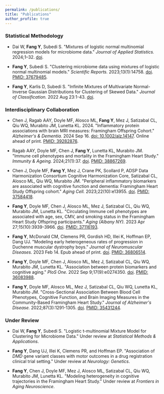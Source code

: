```yaml
---
permalink: /publications/
title: "Publications"
author_profile: true
---
```


### Statistical Methodology

* Dai W, **Fang Y**, Subedi S. "Mixtures of logistic normal multinomial regression models for microbiome data." *Journal of Applied Statistics.* 2024;1–32. [doi](https://doi.org/10.1080/02664763.2024.2383286).

* **Fang Y**, Subedi S. "Clustering microbiome data using mixtures of logistic normal multinomial models." *Scientific Reports.* 2023;13(1):14758. [doi](https://www.nature.com/articles/s41598-023-41318-8). [PMID: 37679485](https://pubmed.ncbi.nlm.nih.gov/37679485/).

* **Fang Y**, Karlis D, Subedi S. "Infinite Mixtures of Multivariate Normal-Inverse Gaussian Distributions for Clustering of Skewed Data." *Journal of Classification.* 2022 Aug 23:1-43. [doi](https://doi.org/10.1007/s00357-022-09417-9).

### Interdisciplinary Collaboration

* Chen J, Ragab AAY, Doyle MF, Alosco ML, **Fang Y**, Mez J, Satizabal CL, Qiu WQ, Murabito JM, Lunetta KL. 2024. "Inflammatory protein associations with brain MRI measures: Framingham Offspring Cohort." *Alzheimer's & Dementia.* 2024 Sep 16. [doi: 10.1002/alz.14147](https://doi.org/10.1002/alz.14147). Online ahead of print. [PMID: 39282876](https://pubmed.ncbi.nlm.nih.gov/39282876/).

* Ragab AAY, Doyle MF, Chen J, **Fang Y**, Lunetta KL, Murabito JM. "Immune cell phenotypes and mortality in the Framingham Heart Study." *Immunity & Ageing.* 2024;21(1):37. [doi](https://immunityageing.biomedcentral.com/articles/10.1186/s12979-024-00431-6). [PMID: 38867269](https://pubmed.ncbi.nlm.nih.gov/38867269/).

* Chen J, Doyle MF, **Fang Y**, Mez J, Crane PK, Scollard P, ADSP Data Harmonization Consortium Cognitive Harmonization Core, Satizabal CL, Alosco ML, Qiu WQ, Murabito JM. "Peripheral inflammatory biomarkers are associated with cognitive function and dementia: Framingham Heart Study Offspring cohort." *Aging Cell.* 2023;22(10):e13955. [doi](https://doi.org/10.1111/acel.13955). [PMID: 37584418](https://pubmed.ncbi.nlm.nih.gov/37584418/).

* **Fang Y**, Doyle MF, Chen J, Alosco ML, Mez J, Satizabal CL, Qiu WQ, Murabito JM, Lunetta KL. "Circulating Immune cell phenotypes are associated with age, sex, CMV, and smoking status in the Framingham Heart Study Offspring participants." *Aging (Albany NY).* 2023 Apr 27;15(10):3939-3966. [doi](https://doi.org/10.18632/aging.204686). [PMID: 37116193](https://pubmed.ncbi.nlm.nih.gov/37116193/).

* **Fang Y**, McDonald CM, Clemens PR, Gordish HD, Illei K, Hoffman EP, Dang UJ. "Modeling early heterogeneous rates of progression in Duchenne muscular dystrophy boys." *Journal of Neuromuscular Diseases.* 2023 Feb 14. Epub ahead of print. [doi](https://content.iospress.com/articles/journal-of-neuromuscular-diseases/jnd221527). [PMID: 36806514](https://pubmed.ncbi.nlm.nih.gov/36806514/).

* **Fang Y**, Doyle MF, Chen J, Alosco ML, Mez J, Satizabal CL, Qiu WQ, Murabito JM, Lunetta KL. "Association between protein biomarkers and cognitive aging." *PloS One.* 2022 Sep 9;17(9):e0274350. [doi](https://doi.org/10.1371/journal.pone.0274350). [PMID: 36083988](https://pubmed.ncbi.nlm.nih.gov/36083988/).

* **Fang Y**, Doyle MF, Alosco ML, Mez J, Satizabal CL, Qiu WQ, Lunetta KL, Murabito JM. "Cross-Sectional Association Between Blood Cell Phenotypes, Cognitive Function, and Brain Imaging Measures in the Community-Based Framingham Heart Study." *Journal of Alzheimer's Disease.* 2022;87(3):1291-1305. [doi](https://content.iospress.com/articles/journal-of-alzheimers-disease/jad215533). [PMID: 35431244](https://pubmed.ncbi.nlm.nih.gov/35431244/).

### Under Review

* Dai W, **Fang Y**, Subedi S. "Logistic t-multinomial Mixture Model for Clustering for Microbiome Data." Under review at *Statistical Methods & Applications*.

* **Fang Y**, Dang UJ, Illei K, Clemens PR, and Hoffman EP. "Association of *DMD* gene variant classes with motor outcomes in a drug registration clinical trial setting." Under review at *Neurology: Genetics*.

* **Fang Y**, Chen J, Doyle MF, Mez J, Alosco ML, Satizabal CL, Qiu WQ, Murabito JM, Lunetta KL. "Modeling heterogeneity in cognitive trajectories in the Framingham Heart Study." Under review at *Frontiers in Aging Neuroscience*.

